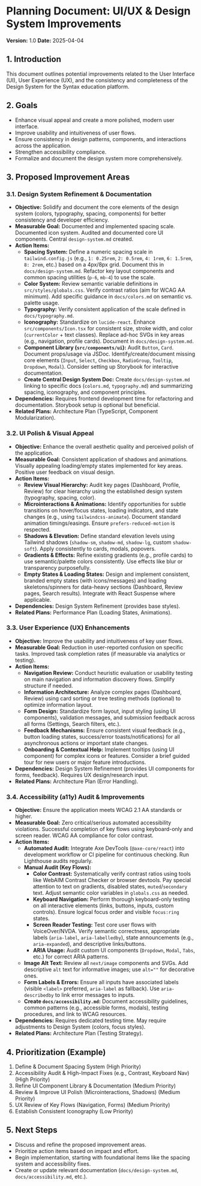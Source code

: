 # Planning Document: UI/UX & Design System Improvements

**Version:** 1.0
**Date:** 2025-04-04

## 1. Introduction

This document outlines potential improvements related to the User Interface (UI), User Experience (UX), and the consistency and completeness of the Design System for the Syntax education platform.

## 2. Goals

*   Enhance visual appeal and create a more polished, modern user interface.
*   Improve usability and intuitiveness of user flows.
*   Ensure consistency in design patterns, components, and interactions across the application.
*   Strengthen accessibility compliance.
*   Formalize and document the design system more comprehensively.

## 3. Proposed Improvement Areas

### 3.1. Design System Refinement & Documentation

*   **Objective:** Solidify and document the core elements of the design system (colors, typography, spacing, components) for better consistency and developer efficiency.
*   **Measurable Goal:** Documented and implemented spacing scale. Documented icon system. Audited and documented core UI components. Central `design-system.md` created.
*   **Action Items:**
    *   **Spacing System:** Define a numeric spacing scale in `tailwind.config.js` (e.g., `1: 0.25rem`, `2: 0.5rem`, `4: 1rem`, `6: 1.5rem`, `8: 2rem`, etc.) based on a 4px/8px grid. Document this in `docs/design-system.md`. Refactor key layout components and common spacing utilities (`p-6`, `mb-4`) to use the scale.
    *   **Color System:** Review semantic variable definitions in `src/styles/globals.css`. Verify contrast ratios (aim for WCAG AA minimum). Add specific guidance in `docs/colors.md` on semantic vs. palette usage.
    *   **Typography:** Verify consistent application of the scale defined in `docs/typography.md`.
    *   **Iconography:** Standardize on `lucide-react`. Enhance `src/components/Icon.tsx` for consistent size, stroke width, and color (`currentColor` + text classes). Replace ad-hoc SVGs in key areas (e.g., navigation, profile cards). Document in `docs/design-system.md`.
    *   **Component Library (`src/components/ui`):** Audit `Button`, `Card`. Document props/usage via JSDoc. Identify/create/document missing core elements (`Input`, `Select`, `Checkbox`, `RadioGroup`, `Tooltip`, `Dropdown`, `Modal`). Consider setting up Storybook for interactive documentation.
    *   **Create Central Design System Doc:** Create `docs/design-system.md` linking to specific docs (`colors.md`, `typography.md`) and summarizing spacing, iconography, and component principles.
*   **Dependencies:** Requires frontend development time for refactoring and documentation. Storybook setup is optional but beneficial.
*   **Related Plans:** Architecture Plan (TypeScript, Component Modularization).

### 3.2. UI Polish & Visual Appeal

*   **Objective:** Enhance the overall aesthetic quality and perceived polish of the application.
*   **Measurable Goal:** Consistent application of shadows and animations. Visually appealing loading/empty states implemented for key areas. Positive user feedback on visual design.
*   **Action Items:**
    *   **Review Visual Hierarchy:** Audit key pages (Dashboard, Profile, Review) for clear hierarchy using the established design system (typography, spacing, color).
    *   **Microinteractions & Animations:** Identify opportunities for subtle transitions on hover/focus states, loading indicators, and state changes (e.g., using `tailwindcss-animate`). Document standard animation timings/easings. Ensure `prefers-reduced-motion` is respected.
    *   **Shadows & Elevation:** Define standard elevation levels using Tailwind shadows (`shadow-sm`, `shadow-md`, `shadow-lg`, custom `shadow-soft`). Apply consistently to cards, modals, popovers.
    *   **Gradients & Effects:** Refine existing gradients (e.g., profile cards) to use semantic/palette colors consistently. Use effects like blur or transparency purposefully.
    *   **Empty States & Loading States:** Design and implement consistent, branded empty states (with icons/messages) and loading skeletons/spinners for data-heavy sections (Dashboard, Review pages, Search results). Integrate with React Suspense where applicable.
*   **Dependencies:** Design System Refinement (provides base styles).
*   **Related Plans:** Performance Plan (Loading States, Animations).

### 3.3. User Experience (UX) Enhancements

*   **Objective:** Improve the usability and intuitiveness of key user flows.
*   **Measurable Goal:** Reduction in user-reported confusion on specific tasks. Improved task completion rates (if measurable via analytics or testing).
*   **Action Items:**
    *   **Navigation Review:** Conduct heuristic evaluation or usability testing on main navigation and information discovery flows. Simplify structure if needed.
    *   **Information Architecture:** Analyze complex pages (Dashboard, Review) using card sorting or tree testing methods (optional) to optimize information layout.
    *   **Form Design:** Standardize form layout, input styling (using UI components), validation messages, and submission feedback across all forms (Settings, Search filters, etc.).
    *   **Feedback Mechanisms:** Ensure consistent visual feedback (e.g., button loading states, success/error toasts/notifications) for all asynchronous actions or important state changes.
    *   **Onboarding & Contextual Help:** Implement tooltips (using UI component) for complex icons or features. Consider a brief guided tour for new users or major feature introductions.
*   **Dependencies:** Design System Refinement (provides UI components for forms, feedback). Requires UX design/research input.
*   **Related Plans:** Architecture Plan (Error Handling).

### 3.4. Accessibility (a11y) Audit & Improvements

*   **Objective:** Ensure the application meets WCAG 2.1 AA standards or higher.
*   **Measurable Goal:** Zero critical/serious automated accessibility violations. Successful completion of key flows using keyboard-only and screen reader. WCAG AA compliance for color contrast.
*   **Action Items:**
    *   **Automated Audit:** Integrate Axe DevTools (`@axe-core/react`) into development workflow or CI pipeline for continuous checking. Run Lighthouse audits regularly.
    *   **Manual Audit (Key Flows):**
        *   **Color Contrast:** Systematically verify contrast ratios using tools like WebAIM Contrast Checker or browser devtools. Pay special attention to text on gradients, disabled states, `muted`/`secondary` text. Adjust semantic color variables in `globals.css` as needed.
        *   **Keyboard Navigation:** Perform thorough keyboard-only testing on all interactive elements (links, buttons, inputs, custom controls). Ensure logical focus order and visible `focus:ring` states.
        *   **Screen Reader Testing:** Test core user flows with VoiceOver/NVDA. Verify semantic correctness, appropriate labels (`aria-label`, `aria-labelledby`), state announcements (e.g., `aria-expanded`), and descriptive links/buttons.
        *   **ARIA Usage:** Audit custom UI components (`Dropdown`, `Modal`, `Tabs`, etc.) for correct ARIA patterns.
    *   **Image Alt Text:** Review all `next/image` components and SVGs. Add descriptive `alt` text for informative images; use `alt=""` for decorative ones.
    *   **Form Labels & Errors:** Ensure all inputs have associated labels (visible `<label>` preferred, `aria-label` as fallback). Use `aria-describedby` to link error messages to inputs.
    *   **Create `docs/accessibility.md`:** Document accessibility guidelines, common patterns (e.g., accessible forms, modals), testing procedures, and link to WCAG resources.
*   **Dependencies:** Requires dedicated testing time. May require adjustments to Design System (colors, focus styles).
*   **Related Plans:** Architecture Plan (Testing Strategy).

## 4. Prioritization (Example)

1.  Define & Document Spacing System (High Priority)
2.  Accessibility Audit & High-Impact Fixes (e.g., Contrast, Keyboard Nav) (High Priority)
3.  Refine UI Component Library & Documentation (Medium Priority)
4.  Review & Improve UI Polish (Microinteractions, Shadows) (Medium Priority)
5.  UX Review of Key Flows (Navigation, Forms) (Medium Priority)
6.  Establish Consistent Iconography (Low Priority)

## 5. Next Steps

*   Discuss and refine the proposed improvement areas.
*   Prioritize action items based on impact and effort.
*   Begin implementation, starting with foundational items like the spacing system and accessibility fixes.
*   Create or update relevant documentation (`docs/design-system.md`, `docs/accessibility.md`, etc.).
